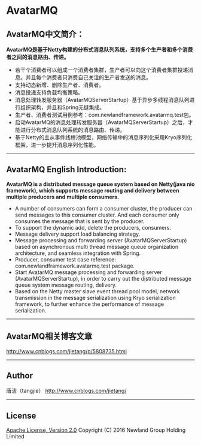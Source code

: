 # AvatarMQ
## AvatarMQ中文简介：
**AvatarMQ是基于Netty构建的分布式消息队列系统，支持多个生产者和多个消费者之间的消息路由、传递。**
* 若干个消费者可以组成一个消费者集群，生产者可以向这个消费者集群投递消息。并且每个消费者只消费自己关注的生产者发送的消息。
* 支持动态新增、删除生产者、消费者。
* 消息投递支持负载均衡策略。
* 消息处理转发服务器（AvatarMQServerStartup）基于异步多线程消息队列进行组织架构，并且和Spring无缝集成。
* 生产者、消费者测试用例参考：com.newlandframework.avatarmq.test包。
* 启动AvatarMQ的消息处理转发服务器（AvatarMQServerStartup）之后，才能进行分布式消息队列系统的消息路由、传递。
* 基于Netty的主从事件线程池模型，网络传输中的消息序列化采用Kryo序列化框架，进一步提升消息序列化性能。

----------

## AvatarMQ English Introduction:
**AvatarMQ is a distributed message queue system based on Netty(java nio framework), which supports message routing and delivery between multiple producers and multiple consumers.**
* A number of consumers can form a consumer cluster, the producer can send messages to this consumer cluster. And each consumer only consumes the message that is sent by the producer.
* To support the dynamic add, delete the producers, consumers.
* Message delivery support load balancing strategy.
* Message processing and forwarding server (AvatarMQServerStartup) based on asynchronous multi thread message queue organization architecture, and seamless integration with Spring.
* Producer, consumer test case reference: com.newlandframework.avatarmq.test package.
* Start AvatarMQ message processing and forwarding server (AvatarMQServerStartup), in order to carry out the distributed message queue system message routing, delivery.
* Based on the Netty master slave event thread pool model, network transmission in the message serialization using Kryo serialization framework, to further enhance the performance of message serialization.

----------
## AvatarMQ相关博客文章
http://www.cnblogs.com/jietang/p/5808735.html

----------

## Author
唐洁（tangjie） http://www.cnblogs.com/jietang/

----------

## License
[Apache License, Version 2.0](http://www.apache.org/licenses/LICENSE-2.0.html) Copyright (C) 2016 Newland Group Holding Limited
